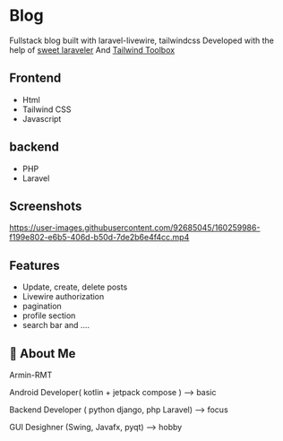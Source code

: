 
# Blog

 Fullstack blog built with laravel-livewire, tailwindcss
 Developed with the help of [sweet laraveler](https://github.com/laraveller)
 And [Tailwind Toolbox](https://github.com/tailwindtoolbox)

 

## Frontend
- Html
- Tailwind CSS
- Javascript


## backend
- PHP
- Laravel



## Screenshots

https://user-images.githubusercontent.com/92685045/160259986-f199e802-e6b5-406d-b50d-7de2b6e4f4cc.mp4


## Features

- Update, create, delete posts
- Livewire authorization
- pagination
- profile section
- search bar and  ....



## 🚀 About Me

Armin-RMT

Android Developer( kotlin + jetpack compose )    --> basic

Backend Developer ( python django, php Laravel)  --> focus

GUI Desighner (Swing, Javafx, pyqt)             --> hobby


